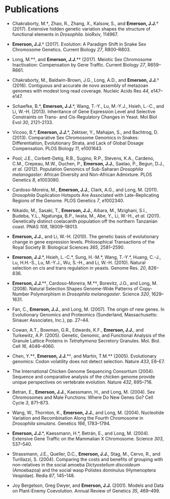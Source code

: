 # Publications

* Chakraborty, M.†, Zhao, R., Zhang, X., Kalsow, S., and **Emerson, J.J.**†
(2017). Extensive hidden genetic variation shapes the structure of
functional elements in *Drosophila*. bioRxiv, 114967.

* **Emerson, J.J.**† (2017). Evolution: A Paradigm Shift in Snake Sex
Chromosome Genetics. Current Biology *27*, R800–R803.

* Long, M.\*†, and **Emerson, J.J.**\*† (2017). Meiotic Sex Chromosome
Inactivation: Compensation by Gene Traffic. Current Biology *27*,
R659–R661.

* Chakraborty, M., Baldwin-Brown, J.G., Long, A.D., and **Emerson, J.J.**†
(2016). Contiguous and accurate de novo assembly of metazoan genomes
with modest long read coverage. Nucleic Acids Res *44*, e147–e147.

* Schaefke, B.\*, **Emerson, J.J.**\*, Wang, T.-Y., Lu, M.-Y.J., Hsieh, L.-C.,
and Li, W.-H. (2013). Inheritance of Gene Expression Level and Selective
Constraints on Trans- and Cis-Regulatory Changes in Yeast. Mol Biol Evol
*30*, 2121–2133.

* Vicoso, B.\*, **Emerson, J.J.**\*, Zektser, Y., Mahajan, S., and Bachtrog,
D. (2013). Comparative Sex Chromosome Genomics in Snakes:
Differentiation, Evolutionary Strata, and Lack of Global Dosage
Compensation. PLOS Biology *11*, e1001643.

* Pool, J.E., Corbett-Detig, R.B., Sugino, R.P., Stevens, K.A., Cardeno,
C.M., Crepeau, M.W., Duchen, P., **Emerson, J.J.**, Saelao, P., Begun,
D.J., *et al.* (2012). Population Genomics of Sub-Saharan *Drosophila
melanogaster*: African Diversity and Non-African Admixture. PLOS
Genetics *8*, e1003080.

* Cardoso-Moreira, M., **Emerson, J.J.**, Clark, A.G., and Long, M.
(2011). *Drosophila* Duplication Hotspots Are Associated with
Late-Replicating Regions of the Genome. PLOS Genetics *7*, e1002340.

* Nikaido, M., Sasaki, T., **Emerson, J.J.**, Aibara, M., Mzighani, S.I.,
Budeba, Y.L., Ngatunga, B.P., Iwata, M., Abe, Y., Li, W.-H., *et al.*
(2011). Genetically distinct coelacanth population off the northern
Tanzanian coast. PNAS *108*, 18009–18013.

* **Emerson, J.J.**, and Li, W.-H. (2010). The genetic basis of
evolutionary change in gene expression levels. Philosophical
Transactions of the Royal Society B: Biological Sciences *365*,
2581–2590.

* **Emerson, J.J.**\*, Hsieh, L.-C.\*, Sung, H.-M.\*, Wang, T.-Y.\*, Huang, C.-J.,
Lu, H.H.-S., Lu, M.-Y.J., Wu, S.-H., and Li, W.-H. (2010). Natural
selection on cis and trans regulation in yeasts. Genome Res. *20*,
826–836.

* **Emerson, J.J.**\*†, Cardoso-Moreira, M.\*†, Borevitz, J.O., and Long, M.
(2008). Natural Selection Shapes Genome-Wide Patterns of Copy-Number
Polymorphism in *Drosophila melanogaster*. Science *320*, 1629–1631.

* Fan, C., **Emerson, J.J.**, and Long, M. (2007). The origin of new
genes. In Evolutionary Genomics and Proteomics (Sunderland,
Massachusetts: Sinauer Associates, Inc.), pp. 27–44.

* Cowan, A.T., Bowman, G.R., Edwards, K.F., **Emerson, J.J.**, and
Turkewitz, A.P. (2005). Genetic, Genomic, and Functional Analysis of the
Granule Lattice Proteins in *Tetrahymena* Secretory Granules. Mol. Biol.
Cell *16*, 4046–4060.

* Chen, Y.\*†, **Emerson, J.J.**\*†, and Martin, T.M.\*† (2005). Evolutionary
genomics: Codon volatility does not detect selection. Nature *433*,
E6–E7.

* The International Chicken Genome Sequencing Consortium (2004). Sequence
and comparative analysis of the chicken genome provide unique
perspectives on vertebrate evolution. Nature *432*, 695–716.

* Betran, E., **Emerson, J.J.**, Kaessmann, H., and Long, M. (2004). Sex
Chromosomes and Male Functions: Where Do New Genes Go? Cell Cycle *3*,
871–873.

* Wang, W., Thornton, K., **Emerson, J.J.**, and Long, M. (2004).
Nucleotide Variation and Recombination Along the Fourth Chromosome in
*Drosophila simulans*. Genetics *166*, 1783–1794.

* **Emerson, J.J.**\*, Kaessmann, H.\*, Betrán, E., and Long, M. (2004).
Extensive Gene Traffic on the Mammalian X Chromosome. Science *303*,
537–540.

* Strassmann, J.E., Queller, D.C., **Emerson, J.J.**, Stag, M., Cervo, R.,
and Turillazzi, S. (2004). Comparing the costs and benefits of grouping
with non-relatives in the social amoeba *Dictyostelium discoideum*
(Amoebazoa) and the social wasp Polistes dominulus (Hymenoptera
Vespidae). Redia *87*, 145–148.

* Joy Bergelson, Greg Dwyer, and **Emerson, J.J.** (2001). Models and Data
on Plant-Enemy Coevolution. Annual Review of Genetics *35*, 469–499.

